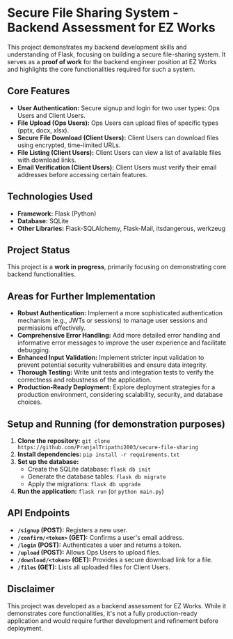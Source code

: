 # Secure File Sharing System - Backend Assessment for EZ Works

This project demonstrates my backend development skills and understanding of Flask, focusing on building a secure file-sharing system. It serves as a **proof of work** for the backend engineer position at EZ Works and highlights the core functionalities required for such a system.

## Core Features

* **User Authentication:** Secure signup and login for two user types: Ops Users and Client Users.
* **File Upload (Ops Users):** Ops Users can upload files of specific types (pptx, docx, xlsx).
* **Secure File Download (Client Users):** Client Users can download files using encrypted, time-limited URLs.
* **File Listing (Client Users):** Client Users can view a list of available files with download links.
* **Email Verification (Client Users):** Client Users must verify their email addresses before accessing certain features.

## Technologies Used

* **Framework:** Flask (Python)
* **Database:** SQLite
* **Other Libraries:** Flask-SQLAlchemy, Flask-Mail, itsdangerous, werkzeug

## Project Status

This project is a **work in progress**, primarily focusing on demonstrating core backend functionalities.  

## Areas for Further Implementation

* **Robust Authentication:** Implement a more sophisticated authentication mechanism (e.g., JWTs or sessions) to manage user sessions and permissions effectively.
* **Comprehensive Error Handling:** Add more detailed error handling and informative error messages to improve the user experience and facilitate debugging.
* **Enhanced Input Validation:** Implement stricter input validation to prevent potential security vulnerabilities and ensure data integrity.
* **Thorough Testing:** Write unit tests and integration tests to verify the correctness and robustness of the application.
* **Production-Ready Deployment:** Explore deployment strategies for a production environment, considering scalability, security, and database choices.

## Setup and Running (for demonstration purposes)

1. **Clone the repository:** `git clone https://github.com/PranjalTripathi2003/secure-file-sharing`
2. **Install dependencies:** `pip install -r requirements.txt`
3. **Set up the database:** 
    * Create the SQLite database: `flask db init`
    * Generate the database tables: `flask db migrate`
    * Apply the migrations: `flask db upgrade`
4. **Run the application:** `flask run` (or `python main.py`)

## API Endpoints

* **`/signup` (POST):** Registers a new user.
* **`/confirm/<token>` (GET):** Confirms a user's email address.
* **`/login` (POST):** Authenticates a user and returns a token.
* **`/upload` (POST):** Allows Ops Users to upload files.
* **`/download/<token>` (GET):** Provides a secure download link for a file.
* **`/files` (GET):** Lists all uploaded files for Client Users.

## Disclaimer

This project was developed as a backend assessment for EZ Works. While it demonstrates core functionalities, it's not a fully production-ready application and would require further development and refinement before deployment.
